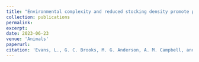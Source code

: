 ```yaml
---
title: "Environmental complexity and reduced stocking density promote positive behavioral outcomes in broiler chickens"
collection: publications
permalink: 
excerpt:
date: 2023-06-23
venue: 'Animals'
paperurl: 
citation: 'Evans, L., G. C. Brooks, M. G. Anderson, A. M. Campbell, and L. Jacobs. 2023. Environmental complexity and reduced stocking density promote positive behavioral outcomes in broiler chickens. <i>Animals</i> 13:2074. doi.org/10.3390/ani13132074'
---
```

